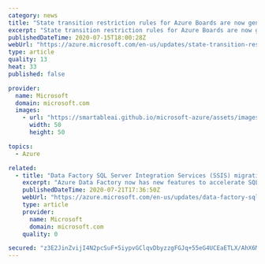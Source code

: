 ```yaml
---
category: news
title: "State transition restriction rules for Azure Boards are now generally available"
excerpt: "State transition restriction rules for Azure Boards are now generally available. This update allows you to restrict work items from being moved from one state to another."
publishedDateTime: 2020-07-15T18:00:28Z
webUrl: "https://azure.microsoft.com/en-us/updates/state-transition-restriction-rules-for-azure-boards-are-now-generally-available/"
type: article
quality: 13
heat: 33
published: false

provider:
  name: Microsoft
  domain: microsoft.com
  images:
    - url: "https://smartableai.github.io/microsoft-azure/assets/images/organizations/microsoft.com-50x50.jpg"
      width: 50
      height: 50

topics:
  - Azure

related:
  - title: "Data Factory SQL Server Integration Services (SSIS) migration accelerators are now generally available"
    excerpt: "Azure Data Factory now has new features to accelerate SQL Server Integration Services migration to the cloud."
    publishedDateTime: 2020-07-21T17:36:50Z
    webUrl: "https://azure.microsoft.com/en-us/updates/data-factory-sql-server-integration-services-ssis-migration-accelerators-are-now-generally-available/"
    type: article
    provider:
      name: Microsoft
      domain: microsoft.com
    quality: 0

secured: "z3E2JinZvijI4N2pcSuF+5iypvGClqvDbyzzgFGJq+55eG4UCEaETLX/AhX6MBhtKB6D9iWNLrMwQUheA2J5Rg5NoyorA29f22DXQAhxwVfzhqmtCdFu1WFscUPii3yaSIKYndAVthZicMyIHo8+2bhM5mCiZt80qJi5Me/DYpCeZ6yiDOYCWGz2b7/GDiGdBW+gJ8m/5i2ojsrx/jguqoEdRxT3gtiBaLmYkQXtxeqBKrY7uUCFy6+D7CPEPjpWUs06KQgru88zH8jM2yerI/Rq8A5aUY/SHHplC9OyKPzvg8SP1Wl272CT/S+ussYJR8XMUf6vpVJCMSFYY6du0w==;3eRHB2nGyLzPAwftO9ayPg=="
---
```


